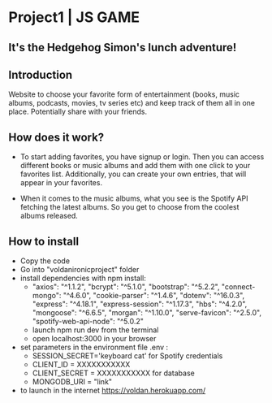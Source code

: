 # Project1 | JS GAME

## It's the Hedgehog Simon's lunch adventure! 

## Introduction

Website to choose your favorite form of entertainment (books, music albums, podcasts, movies, tv series etc) and keep track of them all in one place. Potentially share with your friends. 

  
## How does it work?

- To start adding favorites, you have signup or login. Then you can access different books or music albums and add them with one click to your favorites list. Additionally, you can create your own entries, that will appear in your favorites. 

- When it comes to the music albums, what you see is the Spotify API fetching the latest albums. So you get to choose from the coolest albums released. 

## How to install

- Copy the code
- Go into "voldanironicproject" folder
- install dependencies with npm install:
  - "axios": "^1.1.2",
    "bcrypt": "^5.1.0",
    "bootstrap": "^5.2.2",
    "connect-mongo": "^4.6.0",
    "cookie-parser": "^1.4.6",
    "dotenv": "^16.0.3",
    "express": "^4.18.1",
    "express-session": "^1.17.3",
    "hbs": "^4.2.0",
    "mongoose": "^6.6.5",
    "morgan": "^1.10.0",
    "serve-favicon": "^2.5.0",
    "spotify-web-api-node": "^5.0.2"
  - launch npm run dev from the terminal
  - open localhost:3000 in your browser
- set parameters in the environment file .env :
    - SESSION_SECRET='keyboard cat'
    for Spotify credentials
    - CLIENT_ID = XXXXXXXXXXX
    - CLIENT_SECRET = XXXXXXXXXXX
    for database
    - MONGODB_URI = "link"
- to launch in the internet https://voldan.herokuapp.com/
